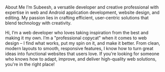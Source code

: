 About Me
I’m Subeesh, a versatile developer and creative professional with expertise in web and Android application development, website design, and editing. My passion lies in crafting efficient, user-centric solutions that blend technology with creativity.

Hi, I’m a web developer who loves taking inspiration from the best and making it my own.
I’m a "professional copycat" when it comes to web design – I find what works, put my spin on it, and make it better.
From clean, modern layouts to smooth, responsive features, I know how to turn great ideas into functional websites that users love.
If you're looking for someone who knows how to adapt, improve, and deliver high-quality web solutions, you're in the right place!
